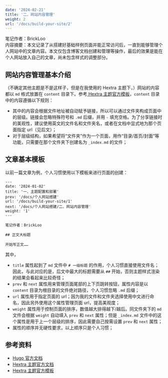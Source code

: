 ```yaml
---
date: '2024-02-21'
title: '二、网站内容管理'
weight: 2
url: '/docs/build-your-site/2'
---
```


笔记作者：BrickLoo  
内容摘要：本文记录了从搭建好基础样例页面并能正常访问后，一直到能够管理个人网站中的文章内容。本文仅包含博客文档创建和管理等操作，最后的效果是能在个人网站放入自己的文章，尚未包含样式的调整部分。

## 网站内容管理基本介绍

（不确定其他主题是不是这样子，但是在我使用的 Hextra 主题下，）网站的内容都以 `md` 格式放置在 `content` 目录下。参考[ Hextra 主题官方模板](https://github.com/imfing/hextra-starter-template)，`content` 目录中的内容遵循以下规则：
- 其中的内容会根据文件地址被自动赋予链接，所以可以通过文件夹构成页面中的层级。链接会忽略特殊符号和 `.md` 后缀，并用 `-` 填充空格。为了分享链接时的美观性，建议使用英文的文件名和文件夹名，或者在文档中显式地为那个页面指定 url（见后文）；
- 对于层级结构，如果希望将“文件夹”作为一个页面，用作“目录/首页/封面”等功能，只需要在那个文件夹下创建名为 `_index.md` 的文件；

## 文章基本模板

以前一篇文章为例，个人习惯使用以下模板来进行页面的创建：

```
---
date: '2024-01-02'
title: '一、主题配置和部署'
prev: '/docs/个人网站搭建'
url: '/docs/build-your-site/1'
next: '/docs/个人网站搭建/二、网站内容管理'
weight: '1'
---

笔记作者：BrickLoo

## 正文大标题

开始写正文……

```

其中，
- `title` 属性起到了 `md` 文件中 `# 一级标题` 的作用，个人习惯直接使用文件名；因此，与此对应的是，后文中最大的标题需要从 `##` 开始，否则主题样式渲染的结果会看起来比较奇怪；
- `prev` 和 `next` 属性用来管理页面尾部的上下页跳转按钮，属性内容是以 `content` 目录为根目录的文件绝对路径，个人习惯忽略 `.md` 后缀；
- `url` 属性用于指定页面的 url；因为我的文件和文件夹选择使用中文进行命名，因此另外使用这个属性管理页面 url，提高美观度；
- `weight` 属性用于控制页面的排序，数值越大排得越下/越后。同文件夹下的 `md` 文件会根据 `weight` 自动填入 `prev` 和 `next` 属性；但是 `_index.md` 文件中的这个属性是用于上一个层级的排序，因此需要自己按需设置 `prev` 和 `next` 属性；
- 属性的顺序并无硬性要求，以上顺序只是个人习惯；

## 参考资料

- [Hugo 官方文档](https://gohugo.io/documentation/)
- [Hextra 主题官方文档](https://imfing.github.io/hextra/docs/guide/organize-files/)
- [Hextra 主题官方模板](https://github.com/imfing/hextra-starter-template)